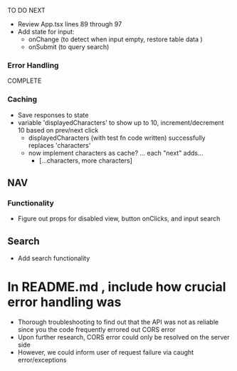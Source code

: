 TO DO NEXT
- Review App.tsx lines 89 through 97
- Add state for input:
  -  onChange (to detect when input empty, restore table data <displayed characters>)
  -  onSubmit (to query search)


### Error Handling
COMPLETE

### Caching 

- Save responses to state
- variable 'displayedCharacters' to show up to 10, increment/decrement 10 based on prev/next click
    - displayedCharacters (with test fn code written) successfully replaces 'characters'
    - now implement characters as cache? ... each "next" adds... 
      - [...characters, more characters]


## NAV
### Functionality
- Figure out props for disabled view, button onClicks, and input search


## Search
- Add search functionality


# In README.md , include how crucial error handling was 
- Thorough troubleshooting to find out that the API was not as reliable since you the code frequently errored out CORS error
- Upon further research, CORS error could only be resolved on the server side
- However, we could inform user of request failure via caught error/exceptions 

